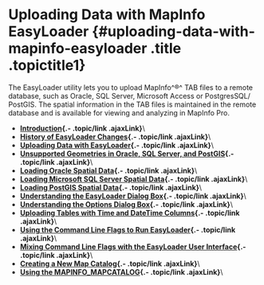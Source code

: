 Uploading Data with MapInfo EasyLoader {#uploading-data-with-mapinfo-easyloader .title .topictitle1}
======================================

<div class="body conbody">

The EasyLoader utility lets you to upload MapInfo^®^ TAB files to a remote database, such as Oracle, SQL Server, Microsoft Access or PostgresSQL/ PostGIS. The spatial information in the TAB files is maintained in the remote database and is available for viewing and analyzing in MapInfo Pro.

</div>

<div class="related-links" functx="http://www.functx.com">

<div class="related-links-title">

</div>

-   **[Introduction](contents/../contents/introduction.html){.- .topic/link .ajaxLink}**\
-   **[History of EasyLoader Changes](contents/../contents/history.html){.- .topic/link .ajaxLink}**\
-   **[Uploading Data with EasyLoader](contents/../contents/uploadingdata.html){.- .topic/link .ajaxLink}**\
-   **[Unsupported Geometries in Oracle, SQL Server, and PostGIS](contents/../contents/unsupportedgeometries.html){.- .topic/link .ajaxLink}**\
-   **[Loading Oracle Spatial Data](contents/../contents/loadingoraclespatialdata.html){.- .topic/link .ajaxLink}**\
-   **[Loading Microsoft SQL Server Spatial Data](contents/../contents/loadingsqlserverspatialdata.html){.- .topic/link .ajaxLink}**\
-   **[Loading PostGIS Spatial Data](contents/../contents/loadingpostgisspatialdata.html){.- .topic/link .ajaxLink}**\
-   **[Understanding the EasyLoader Dialog Box](contents/../contents/understandingeasyloaderdialog.html){.- .topic/link .ajaxLink}**\
-   **[Understanding the Options Dialog Box](contents/../contents/understandingoptionsdialog.html){.- .topic/link .ajaxLink}**\
-   **[Uploading Tables with Time and DateTime Columns](contents/../contents/uploadingtableswithtimeanddatetimecolumns.html){.- .topic/link .ajaxLink}**\
-   **[Using the Command Line Flags to Run EasyLoader](contents/../contents/usingthecommandlineflagstoruneasyloader.html){.- .topic/link .ajaxLink}**\
-   **[Mixing Command Line Flags with the EasyLoader User Interface](contents/../contents/mixingcommandlineflags.html){.- .topic/link .ajaxLink}**\
-   **[Creating a New Map Catalog](contents/../contents/creatingmapcatalog.html){.- .topic/link .ajaxLink}**\
-   **[Using the MAPINFO\_MAPCATALOG](contents/../contents/usingmapcatalog.html){.- .topic/link .ajaxLink}**\

</div>
